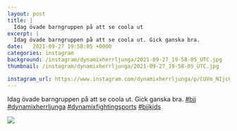```yaml
---
layout: post
title: |
  Idag övade barngruppen på att se coola ut
excerpt: |
  Idag övade barngruppen på att se coola ut. Gick ganska bra.    
date:   2021-09-27 19:58:05 +0000
categories: instagram
background: /instagram/dynamixherrljunga/2021-09-27_19-58-05_UTC.jpg
thumbnail: /instagram/dynamixherrljunga/2021-09-27_19-58-05_UTC.jpg

instagram_url: https://www.instagram.com/dynamixherrljunga/p/CUVm_NIjc6i
---
```

Idag övade barngruppen på att se coola ut. Gick ganska bra. [#bjj](https://www.instagram.com/explore/tags/bjj/) [#dynamixherrljunga](https://www.instagram.com/explore/tags/dynamixherrljunga/) [#dynamixfightingsports](https://www.instagram.com/explore/tags/dynamixfightingsports/) [#bjjkids](https://www.instagram.com/explore/tags/bjjkids/)



<img src='/www-dynamix-herrljunga/instagram/dynamixherrljunga/2021-09-27_19-58-05_UTC.jpg' class='img-fluid' />
